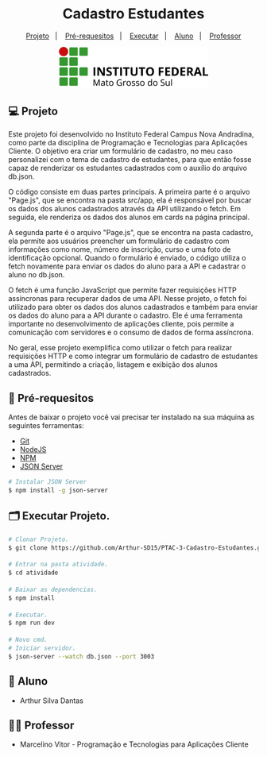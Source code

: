 <h1 align="center">
  Cadastro Estudantes 
</h1>

<p align="center">
  <a href="#-Projeto">Projeto</a>&nbsp;&nbsp;&nbsp;|&nbsp;&nbsp;&nbsp;
  <a href="#-Pré-requesitos">Pré-requesitos</a>&nbsp;&nbsp;&nbsp;|&nbsp;&nbsp;&nbsp;
  <a href="#-Executar Projeto">Executar</a>&nbsp;&nbsp;&nbsp;|&nbsp;&nbsp;&nbsp;
  <a href="#-Aluno">Aluno</a>&nbsp;&nbsp;&nbsp;|&nbsp;&nbsp;&nbsp;
  <a href="#-Professor">Professor</a>
</p>

<p align="center">
  <img src="https://github.com/Arthur-SD15/PTAS-2-Cadastro-Pessoas/raw/main/logo_ifms.png" width="300px">
</p>

## 💻 Projeto

Este projeto foi desenvolvido no Instituto Federal Campus Nova Andradina, como parte da disciplina de Programação e Tecnologias para Aplicações Cliente. O objetivo era criar um formulário de cadastro, no meu caso personalizei com o tema de cadastro de estudantes, para que então fosse capaz de renderizar os estudantes cadastrados com o auxílio do arquivo db.json.

O código consiste em duas partes principais. A primeira parte é o arquivo "Page.js", que se encontra na pasta src/app, ela é responsável por buscar os dados dos alunos cadastrados através da API utilizando o fetch. Em seguida, ele renderiza os dados dos alunos em cards na página principal.

A segunda parte é o arquivo "Page.js", que se encontra na pasta cadastro, ela permite aos usuários preencher um formulário de cadastro com informações como nome, número de inscrição, curso e uma foto de identificação opcional. Quando o formulário é enviado, o código utiliza o fetch novamente para enviar os dados do aluno para a API e cadastrar o aluno no db.json.

O fetch é uma função JavaScript que permite fazer requisições HTTP assíncronas para recuperar dados de uma API. Nesse projeto, o fetch foi utilizado para obter os dados dos alunos cadastrados e também para enviar os dados do aluno para a API durante o cadastro. Ele é uma ferramenta importante no desenvolvimento de aplicações cliente, pois permite a comunicação com servidores e o consumo de dados de forma assíncrona.

No geral, esse projeto exemplifica como utilizar o fetch para realizar requisições HTTP e como integrar um formulário de cadastro de estudantes a uma API, permitindo a criação, listagem e exibição dos alunos cadastrados.

## 📝 Pré-requesitos

Antes de baixar o projeto você vai precisar ter instalado na sua máquina as seguintes ferramentas:

- [Git](https://git-scm.com)
- [NodeJS](https://nodejs.org/en/)
- [NPM](https://www.npmjs.com/)
- [JSON Server](https://www.npmjs.com/package/json-server)
```bash
# Instalar JSON Server
$ npm install -g json-server
```

## 🗂 Executar Projeto.

```bash
# Clonar Projeto.
$ git clone https://github.com/Arthur-SD15/PTAC-3-Cadastro-Estudantes.git

# Entrar na pasta atividade.
$ cd atividade

# Baixar as dependencias.
$ npm install

# Executar.
$ npm run dev

# Novo cmd.
# Iniciar servidor.
$ json-server --watch db.json --port 3003

 ```

## 🧑 Aluno

- Arthur Silva Dantas

## 🧑‍🏫 Professor

- Marcelino Vitor - Programação e Tecnologias para Aplicações Cliente
